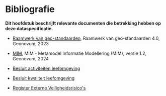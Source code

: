 Bibliografie
============

**Dit hoofdstuk beschrijft relevante documenten die betrekking hebben op deze
dataspecificatie.**


-   [Raamwerk van geo-standaarden](https://docs.geostandaarden.nl/rwgs/rw/), Raamwerk van geo-standaarden 4.0, Geonovum, 2023

-	[MIM](https://docs.geostandaarden.nl/mim/def-st-mim-20240613/), MIM - Metamodel Informatie Modellering (MIM), versie 1.2, Geonovum, 2024

-	[Besluit activiteiten leefomgeving](https://iplo.nl/regelgeving/stelsel-omgevingswet/overzicht-geconsolideerde-teksten-omgevingswet/)

-	[Besluit kwaliteit leefomgeving](https://iplo.nl/regelgeving/stelsel-omgevingswet/overzicht-geconsolideerde-teksten-omgevingswet/)

-	[Register Externe Veiligheidsrisico's](https://registerexterneveiligheid.nl/)
